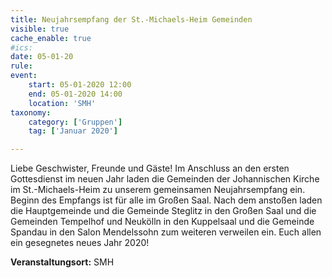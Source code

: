 ```yaml
---
title: Neujahrsempfang der St.-Michaels-Heim Gemeinden
visible: true
cache_enable: true
#ics: 
date: 05-01-20
rule: 
event:
	start: 05-01-2020 12:00
	end: 05-01-2020 14:00
	location: 'SMH'
taxonomy:
	category: ['Gruppen']
	tag: ['Januar 2020']

---
```

Liebe Geschwister, Freunde und Gäste! Im Anschluss an den ersten Gottesdienst im neuen Jahr laden die Gemeinden der Johannischen Kirche im St.-Michaels-Heim zu unserem gemeinsamen Neujahrsempfang ein. Beginn des Empfangs ist für alle im Großen Saal. Nach dem anstoßen laden die Hauptgemeinde und die Gemeinde Steglitz in den Großen Saal und die Gemeinden Tempelhof und Neukölln in den Kuppelsaal und die Gemeinde Spandau in den Salon Mendelssohn zum weiteren verweilen ein. Euch allen ein gesegnetes neues Jahr 2020!



**Veranstaltungsort:** SMH

